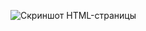 ![Скриншот HTML-страницы](https://github.com/kulakovsa215705/ZB-PI21-2-Kulakov-Web/blob/kulakovsa215705-patch-1/3%20%D0%A1SS%20%2B%20bootstrap/1.PNG)
